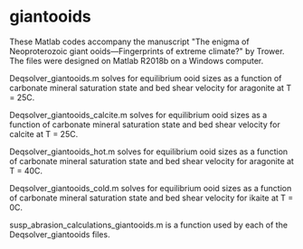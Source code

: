 # giantooids

These Matlab codes accompany the manuscript "The enigma of Neoproterozoic giant ooids—Fingerprints of extreme climate?" by Trower. The files were designed on Matlab R2018b on a Windows computer.

Deqsolver_giantooids.m solves for equilibrium ooid sizes as a function of carbonate mineral saturation state and bed shear velocity for aragonite at T = 25C.

Deqsolver_giantooids_calcite.m solves for equilibrium ooid sizes as a function of carbonate mineral saturation state and bed shear velocity for calcite at T = 25C.

Deqsolver_giantooids_hot.m solves for equilibrium ooid sizes as a function of carbonate mineral saturation state and bed shear velocity for aragonite at T = 40C.

Deqsolver_giantooids_cold.m solves for equilibrium ooid sizes as a function of carbonate mineral saturation state and bed shear velocity for ikaite at T = 0C.

susp_abrasion_calculations_giantooids.m is a function used by each of the Deqsolver_giantooids files.
